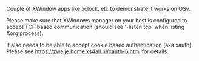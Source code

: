 Couple of XWindow apps like xclock, etc to demonstrate it works on OSv.

Please make sure that XWindows manager on your host is configured to accept TCP
based communication (should see '-listen tcp' when listing Xorg process).

It also needs to be able to accept cookie based authentication (aka xauth).
Please see https://zweije.home.xs4all.nl/xauth-6.html for details.

